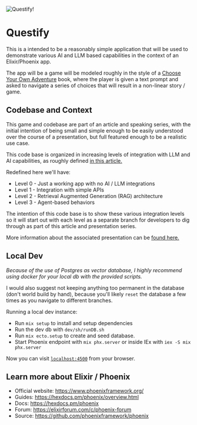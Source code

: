 ![Questify!](https://d8g32g7q3zoxw.cloudfront.net/questify_sm.png "Questify!")

# Questify

This is a intended to be a reasonably simple application that will be used to demonstrate various AI and LLM based capabilities in the context of an Elixir/Phoenix app.

The app will be a game will be modeled roughly in the style of a [Choose Your Own Adventure](https://en.wikipedia.org/wiki/Choose_Your_Own_Adventure) book, where the player is given a text prompt and asked to navigate a series of choices that will result in a non-linear story / game.


## Codebase and Context

This game and codebase are part of an article and speaking series, with the initial intention of being small and simple enough to be easily understood over the course of a presentation, but full featured enough to be a realistic use case.

This code base is organized in increasing levels of integration with LLM and AI capabilities, as roughly defined [in this article.](https://medium.com/@byronsalty/the-llm-analogy-f75b0ccc0977)

Redefined here we'll have:
  * Level 0 - Just a working app with no AI / LLM integrations
  * Level 1 - Integration with simple APIs
  * Level 2 - Retrieval Augmented Generation (RAG) architecture
  * Level 3 - Agent-based behaviors

The intention of this code base is to show these various integration levels so it will start out with each level as a separate branch for developers to dig through as part of this article and presentation series.

More information about the associated presentation can be [found here.](https://byronsalty.com/phoenix_llm.html)


## Local Dev

*Because of the use of Postgres as vector database, I highly recommend using docker for your local db with the provided scripts.*

I would also suggest not keeping anything too permanent in the database (don't world build by hand), because you'll likely `reset` the database a few times as you navigate to different branches.


Running a local dev instance:

  * Run `mix setup` to install and setup dependencies
  * Run the dev db with `dev/sh/runDB.sh`
  * Run `mix ecto.setup` to create and seed database.
  * Start Phoenix endpoint with `mix phx.server` or inside IEx with `iex -S mix phx.server`

Now you can visit [`localhost:4500`](http://localhost:4500) from your browser.


## Learn more about Elixir / Phoenix

  * Official website: https://www.phoenixframework.org/
  * Guides: https://hexdocs.pm/phoenix/overview.html
  * Docs: https://hexdocs.pm/phoenix
  * Forum: https://elixirforum.com/c/phoenix-forum
  * Source: https://github.com/phoenixframework/phoenix
